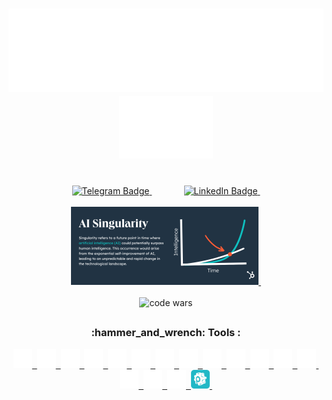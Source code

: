 <h1 align="center" style="color: #daae0c">
    <a href="https://github.com/sergeiown" target="_blank">
        <img src="https://github.com/sergeiown/sergeiown/blob/main/img/heythere.svg" alt="hey there" />
    </a>
    <a href="https://github.com/sergeiown" target="_blank">
        <img src="https://github.com/sergeiown/sergeiown/blob/main/img/hand.svg" alt="hand" width="150" height="100" />
    </a>
</h1>
&nbsp;
<div id="badges" align="center">
    <a href="https://t.me/sergeiown" target="_blank">
        <img
            src="https://img.shields.io/badge/telegram-grey?style=for-the-badge&logo=telegram&logoColor=white"
            alt="Telegram Badge"
            height="30"
        />
    </a>
    &nbsp;&nbsp;&nbsp;&nbsp;&nbsp;&nbsp;&nbsp;&nbsp;&nbsp;&nbsp;&nbsp;&nbsp;
    <a href="https://www.linkedin.com/in/sehii-myshko/" target="_blank">
        <img
            src="https://img.shields.io/badge/LinkedIn-blue?style=for-the-badge&logo=linkedin&logoColor=white"
            alt="LinkedIn Badge"
            height="30"
        />&nbsp;
    </a>
</div>
&nbsp;
<div id="certificate" align="center">
    <a href="https://en.wikipedia.org/wiki/Technological_singularity" target="_blank">
        <img
            src="https://github.com/sergeiown/sergeiown/blob/main/img/singularity.webp"
            title="Technological singularity"
            alt="Technological singularity"
            width="300"
        />&nbsp;
     </a>
</div>
&nbsp;  
<div id="counter" align="center">
    <img src="https://www.codewars.com/users/sergeiown/badges/micro" alt="code wars" height="25" />
</div>

##

<h3 align="center">:hammer_and_wrench: Tools :</h3>

<div align="center">
    <a href="https://developer.mozilla.org/en-US/docs/Glossary/HTML5" target="_blank">
        <img
            src="https://github.com/sergeiown/sergeiown/blob/main/img/html5.svg"
            title="html5"
            alt="html5"
            width="30"
            height="30"
        />&nbsp;
    </a>
    <a href="https://developer.mozilla.org/en-US/docs/Web/CSS" target="_blank">
        <img
            src="https://github.com/sergeiown/sergeiown/blob/main/img/css3.svg"
            title="css3"
            alt="css3"
            width="30"
            height="30"
        />&nbsp;
    </a>
    <a href="https://sass-lang.com/guide" target="_blank">
        <img
            src="https://github.com/sergeiown/sergeiown/blob/main/img/sass.svg"
            title="sass"
            alt="sass"
            width="30"
            height="30"
        />&nbsp;
    </a>
    <a href="https://developer.mozilla.org/en-US/docs/Web/JavaScript" target="_blank">
        <img
            src="https://github.com/sergeiown/sergeiown/blob/main/img/javascript.svg"
            title="javascript"
            alt="javascript"
            width="30"
            height="30"
        />&nbsp;
    </a>
    <a href="https://nodejs.org/en/" target="_blank">
        <img
            src="https://github.com/sergeiown/sergeiown/blob/main/img/node-dot-js.svg"
            title="nodejs"
            alt="nodejs"
            width="30"
            height="30"
        />&nbsp;
    </a>
    <a href="https://reactjs.org/" target="_blank">
        <img
            src="https://github.com/sergeiown/sergeiown/blob/main/img/react.svg"
            title="react"
            alt="react"
            width="30"
            height="30"
        />&nbsp;
    </a>
    <a href="https://www.jetbrains.com/webstorm/" target="_blank">
        <img
            src="https://github.com/sergeiown/sergeiown/blob/main/img/webstorm.svg"
            title="webstorm"
            alt="webstorm"
            width="30"
            height="30"
        />&nbsp;
    </a>
    <a href="https://en.wikibooks.org/wiki/Windows_Batch_Scripting" target="_blank">
        <img
            src="https://github.com/sergeiown/sergeiown/blob/main/img/batch.svg"
            title="batch"
            alt="batch"
            width="30"
            height="30"
        />&nbsp;
    </a>
    <a href="https://www.python.org/" target="_blank">
        <img
            src="https://github.com/sergeiown/sergeiown/blob/main/img/python.svg"
            title="python"
            alt="python"
            width="30"
            height="30"
        />&nbsp;
    </a>
    <a href="https://eslint.org/" target="_blank">
        <img
            src="https://github.com/sergeiown/sergeiown/blob/main/img/eslint.svg"
            title="eslint"
            alt="eslint"
            width="30"
            height="30"
        />&nbsp;
    </a>
    <a href="https://webpack.js.org/" target="_blank">
        <img
            src="https://github.com/sergeiown/sergeiown/blob/main/img/webpack.svg"
            title="webpack"
            alt="webpack"
            width="30"
            height="30"
        />&nbsp;
    </a>
    <a href="https://babeljs.io/" target="_blank">
        <img
            src="https://github.com/sergeiown/sergeiown/blob/main/img/babel.svg"
            title="babel"
            alt="babel"
            width="30"
            height="30"
        />&nbsp;
    </a>
    <a href="https://www.figma.com/" target="_blank">
        <img
            src="https://github.com/sergeiown/sergeiown/blob/main/img/figma.svg"
            title="figma"
            alt="figma"
            width="30"
            height="30"
        />&nbsp;
    </a>
    <a href="https://git-scm.com/" target="_blank">
        <img
            src="https://github.com/sergeiown/sergeiown/blob/main/img/git.svg"
            title="git"
            alt="git"
            width="30"
            height="30"
        />&nbsp;
    </a>
    <a href="https://github.com/sergeiown" target="_blank">
        <img
            src="https://github.com/sergeiown/sergeiown/blob/main/img/github.svg"
            title="github"
            alt="github"
            width="30"
            height="30"
        />&nbsp;
    </a>
    <a href="https://code.visualstudio.com/" target="_blank">
        <img
            src="https://github.com/sergeiown/sergeiown/blob/main/img/visualstudiocode.svg"
            title="visualstudio code"
            alt="visualstudio code"
            width="30"
            height="30"
        />&nbsp;
    </a>
    <a href="https://prepros.io/" target="_blank">
        <img
            src="https://github.com/sergeiown/sergeiown/blob/main/img/prepros.svg"
            title="prepros"
            alt="prepros"
            width="30"
            height="30"
        />&nbsp;
    </a>
</div>

